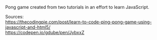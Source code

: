 Pong game created from two tutorials in an effort to learn JavaScript.

Sources:  
https://thecodingpie.com/post/learn-to-code-ping-pong-game-using-javascript-and-html5/  
https://codepen.io/gdube/pen/JybxxZ
